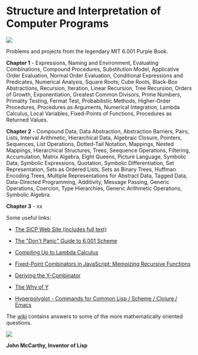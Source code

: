 Structure and Interpretation of Computer Programs
=================================================
 
[![](http://farm6.static.flickr.com/5221/5599784182_5403472c2a.jpg)](http://farm6.static.flickr.com/5221/5599784182_5403472c2a.jpg)

Problems and projects from the legendary MIT 6.001 Purple Book.

**Chapter 1** - Expressions, Naming and Environment, Evaluating Combinations, Compound Procedures, Substitution Model, Applicative Order Evaluation, Normal Order Evaluation, Conditional Expressions and Predicates, Numerical Analysis, Square Roots, Cube Roots, Black-Box Abstractions, Recursion, Iteration, Linear Recursion, Tree Recursion, Orders of Growth, Exponentiation, Greatest Common Divisors, Prime Numbers, Primality Testing, Fermat Test, Probabilistic Methods, Higher-Order Procedures, Procedures as Arguments, Numerical Integration, Lambda Calculus, Local Variables, Fixed-Points of Functions, Procedures as Returned Values.

**Chapter 2** - Compound Data, Data Abstraction, Abstraction Barriers, Pairs, Lists, Interval Arithmetic, Hierarchical Data, Algebraic Closure, Pointers, Sequences, List Operations, Dotted-Tail Notation, Mappings, Nested Mappings, Hierarchical Structures, Trees, Seequence Operations, Filtering, Accumulation, Matrix Algebra, Eight Queens, Picture Language, Symbolic Data, Symbolic Expressions, Quotation, Symbolic Differentiation, Set Representation, Sets as Ordered Lists, Sets as Binary Trees, Huffman Encoding Trees, Multiple Representations for Abstract Data, Tagged Data, Data-Directed Programming, Additivity, Message Passing, Generic Operations, Coercion, Type Hierarchies, Generic Arithmetic Operations, Symbolic Algebra. 

**Chapter 3** - xx

Some useful links:

* [The SICP Web Site (includes full text)](http://mitpress.mit.edu/sicp/) 

* [The "Don't Panic" Guide to 6.001 Scheme](http://sicp.ai.mit.edu/Spring-2005/manuals/dontpanicnew.html)

* [Compiling Up to Lambda Calculus](http://matt.might.net/articles/compiling-up-to-lambda-calculus/)

* [Fixed-Point Combinators in JavaScript: Memoizing Recursive Functions](http://matt.might.net/articles/implementation-of-recursive-fixed-point-y-combinator-in-javascript-for-memoization/)

* [Deriving the Y-Combinator](http://www.catonmat.net/blog/derivation-of-ycombinator/)

* [The Why of Y](http://www.catonmat.net/blog/wp-content/uploads/2010/02/thewhyofywhyofy.pdf)

* [Hyperpolyglot - Commands for Common Lisp / Scheme / Clojure / Emacs](http://hyperpolyglot.org/lisp)

The [wiki](https://github.com/psholtz/MIT-SICP/wiki) contains answers to some of the more mathematically oriented questions.

[![](http://farm6.static.flickr.com/5239/5890766673_7bf85a61a7.jpg)](http://farm6.static.flickr.com/5239/5890766673_7bf85a61a7.jpg)

**John McCarthy, Inventor of Lisp**